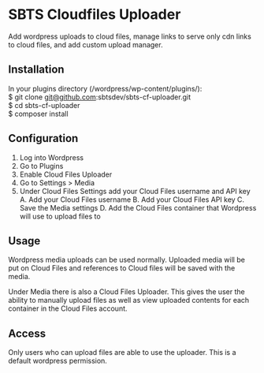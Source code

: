 # SBTS Cloudfiles Uploader
Add wordpress uploads to cloud files, manage links to serve only cdn links to cloud files, and add custom upload manager.

## Installation
In your plugins directory (/wordpress/wp-content/plugins/):  
    $ git clone git@github.com:sbtsdev/sbts-cf-uploader.git  
    $ cd sbts-cf-uploader  
    $ composer install  

## Configuration
1. Log into Wordpress
2. Go to Plugins
3. Enable Cloud Files Uploader
4. Go to Settings > Media
5. Under Cloud Files Settings add your Cloud Files username and API key
    A. Add your Cloud Files username
    B. Add your Cloud Files API key
    C. Save the Media settings
    D. Add the Cloud Files container that Wordpress will use to upload files to

## Usage
Wordpress media uploads can be used normally. Uploaded media will be put on Cloud Files and references to Cloud files will
be saved with the media.

Under Media there is also a Cloud Files Uploader. This gives the user the ability to manually upload files as well as view uploaded contents for each container in the Cloud Files account.

## Access
Only users who can upload files are able to use the uploader. This is a default wordpress permission.
